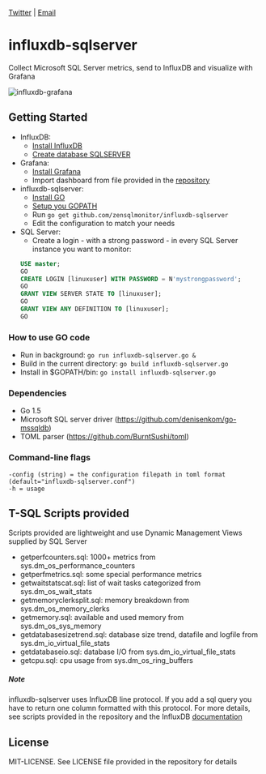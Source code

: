 [Twitter](https://twitter.com/zensqlmonitor) |
[Email](mailto:sqlzen@hotmail.com)

# influxdb-sqlserver
Collect Microsoft SQL Server metrics, send to InfluxDB and visualize with Grafana

![influxdb-grafana](https://cloud.githubusercontent.com/assets/16494280/12071074/2c1a8c52-b098-11e5-8a3b-beb29cea5ceb.png)


## Getting Started

- InfluxDB: 
	- [Install InfluxDB](https://influxdb.com/docs/v0.9/introduction/installation.html)
	- [Create database SQLSERVER](https://influxdb.com/docs/v0.9/introduction/getting_started.html) <br />
- Grafana:
	- [Install Grafana](http://docs.grafana.org/installation/)
	- Import dashboard from file provided in the [repository](https://github.com/zensqlmonitor/influxdb-sqlserver/tree/master/grafana) <br />
- influxdb-sqlserver:
	- [Install GO](https://golang.org/doc/install)
	- [Setup you GOPATH](https://golang.org/doc/code.html#GOPATH)
	- Run ``` go get github.com/zensqlmonitor/influxdb-sqlserver ```
	- Edit the configuration to match your needs  <br />
- SQL Server:
	- Create a login - with a strong password - in every SQL Server instance you want to monitor:  <br />
	```SQL 
	USE master; 
	GO
	CREATE LOGIN [linuxuser] WITH PASSWORD = N'mystrongpassword';
	GO
	GRANT VIEW SERVER STATE TO [linuxuser]; 
	GO
	GRANT VIEW ANY DEFINITION TO [linuxuser]; 
	GO
	```
	
### How to use GO code

- Run in background: ``` go run influxdb-sqlserver.go & ```
- Build in the current directory: ``` go build influxdb-sqlserver.go ```
- Install in $GOPATH/bin: ``` go install influxdb-sqlserver.go ```

### Dependencies

- Go 1.5
- Microsoft SQL server driver (https://github.com/denisenkom/go-mssqldb)
- TOML parser (https://github.com/BurntSushi/toml)

### Command-line flags
 ``` 
-config (string) = the configuration filepath in toml format (default="influxdb-sqlserver.conf")
-h = usage
 ``` 
 
## T-SQL Scripts provided
Scripts provided are lightweight and use Dynamic Management Views supplied by SQL Server

- getperfcounters.sql: 1000+ metrics from sys.dm_os_performance_counters
- getperfmetrics.sql: some special performance metrics
- getwaitstatscat.sql: list of wait tasks categorized from sys.dm_os_wait_stats
- getmemoryclerksplit.sql: memory breakdown from sys.dm_os_memory_clerks
- getmemory.sql: available and used memory from sys.dm_os_sys_memory
- getdatabasesizetrend.sql: database size trend, datafile and logfile from sys.dm_io_virtual_file_stats
- getdatabaseio.sql: database I/O from sys.dm_io_virtual_file_stats
- getcpu.sql: cpu usage from sys.dm_os_ring_buffers 


##### Note

influxdb-sqlserver uses InfluxDB line protocol. If you add a sql query you have to return one column formatted with this protocol.
For more details, see scripts provided in the repository and the InfluxDB [documentation](https://influxdb.com/docs/v0.9/write_protocols/line.html)



## License

MIT-LICENSE. See LICENSE file provided in the repository for details


